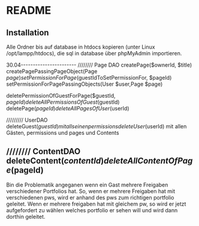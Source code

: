 README
======

Installation
------------

Alle Ordner bis auf database in htdocs kopieren (unter Linux /opt/lampp/htdocs), die sql in database über phpMyAdmin importieren.

30.04-----------------------
//////// Page DAO
createPage($ownerId, $title)
createPagePassingPageObject(Page $page)
setPermissionForPage($guestIdToSetPermissionFor, $pageId)
setPermissionForPagePassingObjects(User $user,Page $page)

deletePermissionOfGuestForPage($guestId, $pageId)
deleteAllPermissionsOfGuest($guestId)
deletePage($pageId)
deleteAllPagesOfUser($userId)

///////// UserDAO
deleteGuest($guestId) mit all seinen permissions
deleteUser($userId) mit allen Gästen, permissions und pages und Contents

//////// ContentDAO
deleteContent($contentId)
deleteAllContentOfPage($pageId)
------------------------------

Bin die Problematik angeganen wenn ein Gast mehrere Freigaben verschiedener Portfolios hat.
So, wenn er mehrere Freigaben hat mit verschiedenen pws, wird er anhand des pws zum richtigen portfolio geleitet.
Wenn er mehrere freigaben hat mit gleichem pw, so wird er jetzt aufgefordert zu wählen welches portfolio er sehen will und wird
dann dorthin geleitet.

